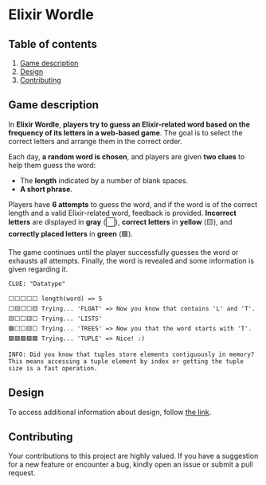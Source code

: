 # Elixir Wordle 

## Table of contents
1. [Game description](#game-description)
2. [Design](#design)
3. [Contributing](#contributing)


## Game description

In **Elixir Wordle**, **players try to guess an Elixir-related word based on the frequency of its letters in a web-based game**. 
The goal is to select the correct letters and arrange them in the correct order.

Each day, **a random word is chosen**, and players are given **two clues** to help them guess the word:
- The **length** indicated by a number of blank spaces.
- **A short phrase**. 

Players have **6 attempts** to guess the word, and if the word is of the correct length and a valid Elixir-related word, feedback is provided. 
**Incorrect letters** are displayed in **gray** (⬜), **correct letters** in **yellow** (🟨), and **correctly placed letters** in **green** (🟩).

The game continues until the player successfully guesses the word or exhausts all attempts.
Finally, the word is revealed and some information is given regarding it.

```
CLUE: "Datatype"

⬜⬜⬜⬜⬜ length(word) => 5 
⬜🟨⬜⬜🟨 Trying... 'FLOAT' => Now you know that contains 'L' and 'T'.
🟨⬜⬜🟨⬜ Trying... 'LISTS'
🟩⬜⬜🟨⬜ Trying... 'TREES' => Now you that the word starts with 'T'.
🟩🟩🟩🟩🟩 Trying... 'TUPLE' => Nice! :) 

INFO: Did you know that tuples store elements contiguously in memory? 
This means accessing a tuple element by index or getting the tuple size is a fast operation.
```

## Design
To access additional information about design, follow [the link](./docs/design.md).

## Contributing
Your contributions to this project are highly valued. If you have a suggestion for a new feature or encounter a bug, kindly open an issue or submit a pull request.
